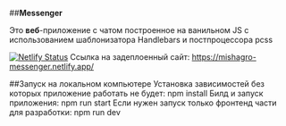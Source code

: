 ##**Messenger**

Это **веб**-приложение с чатом построенное на ванильном JS с использованием шаблонизатора Handlebars и постпроцессора pcss

[![Netlify Status](https://api.netlify.com/api/v1/badges/c909ca8a-db4c-4137-a796-81a21b20bb86/deploy-status)](https://app.netlify.com/sites/mishagro-messenger/deploys)
Ссылка на задеплоенный сайт:
https://mishagro-messenger.netlify.app/

##Запуск на локальном компьютере
Установка зависимостей без которых приложение работать не будет:
npm install 
Билд и запуск приложения:
npm run start
Если нужен запуск только фронтенд части для разработки:
npm run dev

